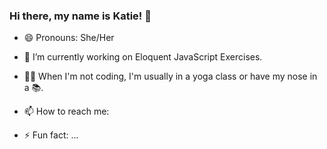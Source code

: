 ### Hi there, my name is Katie! 👋

- 😄 Pronouns: She/Her
- 🌱 I’m currently working on Eloquent JavaScript Exercises.
- :lotus_position_woman: When I'm not coding, I'm usually in a yoga class or have my nose in a :books:.
- 📫 How to reach me: 

- ⚡ Fun fact: ...

